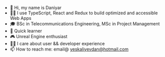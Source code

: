 - 👋 Hi, my name is Daniyar
- 👩‍💻 I use TypeScript, React and Redux to build optimized and accessible Web Apps
- 🎓 BSc in Telecommunications Engineering, MSc in Project Management
- 🌱 Quick learner
- 🎮 Unreal Engine enthusiast
- 🫶🏼 I care about user && developer experience
- 📫 How to reach me: email@ yeskaliyevdan@hotmail.com

<!---
daniyar-yes/daniyar-yes is a ✨ special ✨ repository because its `README.md` (this file) appears on your GitHub profile.
You can click the Preview link to take a look at your changes.
--->
